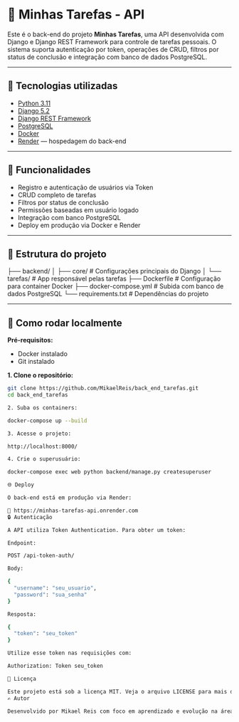 # 🧠 Minhas Tarefas - API

Este é o back-end do projeto **Minhas Tarefas**, uma API desenvolvida com Django e Django REST Framework para controle de tarefas pessoais. O sistema suporta autenticação por token, operações de CRUD, filtros por status de conclusão e integração com banco de dados PostgreSQL.

---

## 🚀 Tecnologias utilizadas

- [Python 3.11](https://www.python.org/)
- [Django 5.2](https://docs.djangoproject.com/)
- [Django REST Framework](https://www.django-rest-framework.org/)
- [PostgreSQL](https://www.postgresql.org/)
- [Docker](https://www.docker.com/)
- [Render](https://render.com/) — hospedagem do back-end

---

## 🔧 Funcionalidades

- Registro e autenticação de usuários via Token
- CRUD completo de tarefas
- Filtros por status de conclusão
- Permissões baseadas em usuário logado
- Integração com banco PostgreSQL
- Deploy em produção via Docker e Render

---

## 📂 Estrutura do projeto

├── backend/
│ ├── core/ # Configurações principais do Django
│ └── tarefas/ # App responsável pelas tarefas
├── Dockerfile # Configuração para container Docker
├── docker-compose.yml # Subida com banco de dados PostgreSQL
└── requirements.txt # Dependências do projeto


---

## 🧪 Como rodar localmente

**Pré-requisitos:**
- Docker instalado
- Git instalado

**1. Clone o repositório:**
```bash
git clone https://github.com/MikaelReis/back_end_tarefas.git
cd back_end_tarefas

2. Suba os containers:

docker-compose up --build

3. Acesse o projeto:

http://localhost:8000/

4. Crie o superusuário:

docker-compose exec web python backend/manage.py createsuperuser

🌐 Deploy

O back-end está em produção via Render:

🔗 https://minhas-tarefas-api.onrender.com
🔒 Autenticação

A API utiliza Token Authentication. Para obter um token:

Endpoint:

POST /api-token-auth/

Body:

{
  "username": "seu_usuario",
  "password": "sua_senha"
}

Resposta:

{
  "token": "seu_token"
}

Utilize esse token nas requisições com:

Authorization: Token seu_token

📄 Licença

Este projeto está sob a licença MIT. Veja o arquivo LICENSE para mais detalhes.
✍️ Autor

Desenvolvido por Mikael Reis com foco em aprendizado e evolução na área de tecnologia.
